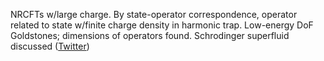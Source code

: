 
NRCFTs w/large charge. By state-operator correspondence, operator related to state w/finite charge density in harmonic trap. Low-energy DoF Goldstones; dimensions of operators found. Schrodinger superfluid discussed ([Twitter](https://twitter.com/JoshuahHeath/status/1116706416025309184))
